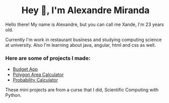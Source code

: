 <h1 align="center">Hey 👋, I'm Alexandre Miranda</h1>

Hello there! My name is Alexandre, but you can call me Xande, I'm 23 years old. 

Currently I'm work in restaurant business and studying computing science at university.
Also I'm learning about java, angular, html and css as well.

### Here are some of projects I made:
- [Budget App](https://github.com/AlexandrePMiranda/BudgetApp)
- [Polygon Area Calculator](https://github.com/AlexandrePMiranda/PolygonAreaCalculator)
- [Probability Calculator](https://github.com/AlexandrePMiranda/ProbabilityCalculator)

These mini projects are from a curse that I did, Scientific Computing with Python.





<!--
**AlexandrePMiranda/AlexandrePmiranda** is a ✨ _special_ ✨ repository because its `README.md` (this file) appears on your GitHub profile.

Here are some ideas to get you started:

- 🔭 I’m currently working on ...
- 🌱 I’m currently learning ...
- 👯 I’m looking to collaborate on ...
- 🤔 I’m looking for help with ...
- 💬 Ask me about ...
- 📫 How to reach me: ...
- 😄 Pronouns: ...
- ⚡ Fun fact: ...
-->
